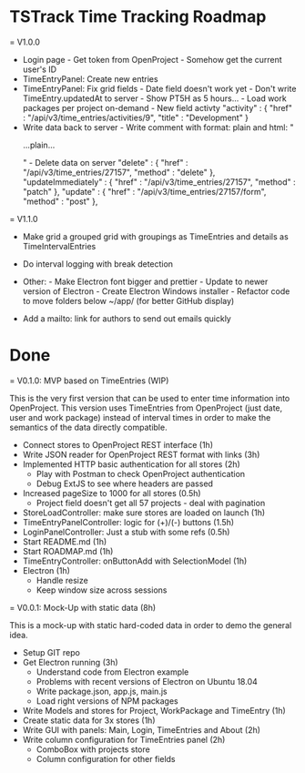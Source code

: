 TSTrack Time Tracking Roadmap
=============================

= V1.0.0
- Login page
        - Get token from OpenProject
        - Somehow get the current user's ID
- TimeEntryPanel: Create new entries
- TimeEntryPanel: Fix grid fields
        - Date field doesn't work yet
        - Don't write TimeEntry.updatedAt to server
        - Show PT5H as 5 hours...
        - Load work packages per project on-demand
        - New field activty "activity" : { "href" : "/api/v3/time_entries/activities/9", "title" : "Development" }
- Write data back to server
        - Write comment with format: plain and html: "<p>...plain...</p>"
        - Delete data on server
          "delete" : { "href" : "/api/v3/time_entries/27157", "method" : "delete" },
          "updateImmediately" : { "href" : "/api/v3/time_entries/27157", "method" : "patch" },
          "update" : { "href" : "/api/v3/time_entries/27157/form", "method" : "post" },

= V1.1.0
- Make grid a grouped grid with groupings as TimeEntries
  and details as TimeIntervalEntries
- Do interval logging with break detection
- Other:
       - Make Electron font bigger and prettier
       - Update to newer version of Electron
       - Create Electron Windows installer
       - Refactor code to move folders below ~/app/
         (for better GitHub display)

- Add a mailto: link for authors to send out emails quickly


Done
====

= V0.1.0: MVP based on TimeEntries (WIP)

This is the very first version that can be used to enter
time information into OpenProject.
This version uses TimeEntries from OpenProject (just
date, user and work package) instead of interval times
in order to make the semantics of the data directly
compatible.

- Connect stores to OpenProject REST interface (1h)
- Write JSON reader for OpenProject REST format with links (3h)
- Implemented HTTP basic authentication for all stores (2h)
  - Play with Postman to check OpenProject authentication
  - Debug ExtJS to see where headers are passed
- Increased pageSize to 1000 for all stores (0.5h)
  - Project field doesn't get all 57 projects - deal with pagination
- StoreLoadController: make sure stores are loaded on launch (1h)
- TimeEntryPanelController: logic for (+)/(-) buttons (1.5h)
- LoginPanelController: Just a stub with some refs (0.5h)
- Start README.md (1h)
- Start ROADMAP.md (1h)
- TimeEntryController: onButtonAdd with SelectionModel (1h)
- Electron (1h)
  - Handle resize
  - Keep window size across sessions


= V0.0.1: Mock-Up with static data (8h)

This is a mock-up with static hard-coded data in order
to demo the general idea.

- Setup GIT repo
- Get Electron running (3h)
  - Understand code from Electron example
  - Problems with recent versions of Electron on Ubuntu 18.04
  - Write package.json, app.js, main.js
  - Load right versions of NPM packages
- Write Models and stores for Project, WorkPackage and TimeEntry (1h)
- Create static data for 3x stores (1h)
- Write GUI with panels: Main, Login, TimeEntries and About (2h)
- Write column configuration for TimeEntries panel (2h)
  - ComboBox with projects store
  - Column configuration for other fields
  